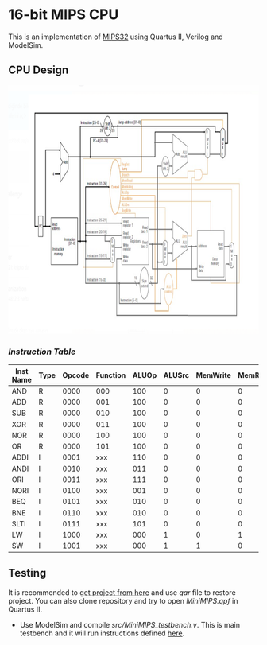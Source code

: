 # 16-bit MIPS CPU
This is an implementation of [MIPS32](https://www.mips.com/products/architectures/mips32-2/) using Quartus II, Verilog and ModelSim.

## CPU Design

<p align="center">
  <img width="900" height="500" src="https://github.com/okantorun/16-bit-MIPS-CPU/blob/main/resource/CPU-design.png">
</p>

### _Instruction Table_


| Inst Name | Type | Opcode | Function | ALUOp | ALUSrc | MemWrite | MemRead | RegWrite | MemtoReg | Branch | Bne |
| --------- | ---- | ------ | -------- | ----- | ------ | -------- | ------- | -------- | -------- | ------ | --- | 
| AND | R | 0000 | 000 | 100 | 0 | 0 | 0 | 1 | 0 | 0 | 0 |
| ADD | R | 0000 | 001 | 100 | 0 | 0 | 0 | 1 | 0 | 0 | 0 |
| SUB | R | 0000 | 010 | 100 | 0 | 0 | 0 | 1 | 0 | 0 | 0 |
| XOR | R | 0000 | 011 | 100 | 0 | 0 | 0 | 1 | 0 | 0 | 0 |
| NOR | R | 0000 | 100 | 100 | 0 | 0 | 0 | 1 | 0 | 0 | 0 |
| OR | R | 0000 | 101 | 100 | 0 | 0 | 0 | 1 | 0 | 0 | 0 |
| ADDI | I | 0001 | xxx | 110 | 0 | 0 | 0 | 1 | 0 | 0 | 0 |
| ANDI | I | 0010 | xxx | 011 | 0 | 0 | 0 | 1 | 0 | 0 | 0 | 
| ORI | I | 0011 | xxx | 111 | 0 | 0 | 0 | 1 | 0 | 0 | 0 | 
| NORI | I | 0100 | xxx | 001 | 0 | 0 | 0 | 1 | 0 | 0 | 0 | 
| BEQ | I | 0101 | xxx | 010 | 0 | 0 | 0 | 1 | 0 | 1 | 0 | 
| BNE | I |  0110 | xxx | 010 | 0 | 0 | 0 | 1 | 0 | 0 | 1 | 
| SLTI | I | 0111 | xxx | 101 | 0 | 0 | 0 | 1 | 0 | 0 | 0 | 
| LW | I | 1000 | xxx | 000 | 1 | 0 | 1 | 1 | 1 | 0 | 0 | 
| SW | I |  1001 | xxx | 000 | 1 | 1 | 0 | 0 | 0 | 0 | 0 | 


## Testing

It is recommended to [get project from here](https://github.com/okantorun/16-bit-MIPS-CPU/releases/tag/v3.1.0) and use *qar* file to restore project. You can also clone repository and try to open *MiniMIPS.qpf* in Quartus II.

- Use ModelSim and compile *src/MiniMIPS_testbench.v*. This is main testbench and it will run instructions defined [here](https://github.com/okantorun/16-bit-MIPS-CPU/blob/main/simulation/modelsim/instruction_data.txt).

